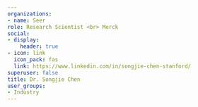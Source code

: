 ```yaml
---
organizations:
- name: Seer
role: Research Scientist <br> Merck
social:
- display:
    header: true
- icon: link
  icon_pack: fas
  link: https://www.linkedin.com/in/songjie-chen-stanford/
superuser: false
title: Dr. Songjie Chen
user_groups:
- Industry
---
```


